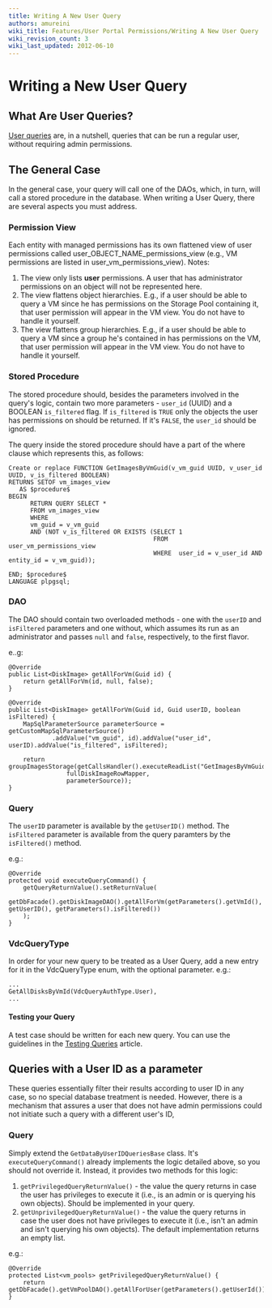 ```yaml
---
title: Writing A New User Query
authors: amureini
wiki_title: Features/User Portal Permissions/Writing A New User Query
wiki_revision_count: 3
wiki_last_updated: 2012-06-10
---
```


# Writing a New User Query

## What Are User Queries?

[User queries](/develop/release-management/features/infra/user-portal-permissions/) are, in a nutshell, queries that can be run a regular user, without requiring admin permissions.

## The General Case

In the general case, your query will call one of the DAOs, which, in turn, will call a stored procedure in the database. When writing a User Query, there are several aspects you must address.

### Permission View

Each entity with managed permissions has its own flattened view of user permissions called user_OBJECT_NAME_permissions_view (e.g., VM permissions are listed in user_vm_permissions_view). Notes:

1.  The view only lists **user** permissions. A user that has administrator permissions on an object will not be represented here.
2.  The view flattens object hierarchies. E.g., if a user should be able to query a VM since he has permissions on the Storage Pool containing it, that user permission will appear in the VM view. You do not have to handle it yourself.
3.  The view flattens group hierarchies. E.g., if a user should be able to query a VM since a group he's contained in has permissions on the VM, that user permission will appear in the VM view. You do not have to handle it yourself.

### Stored Procedure

The stored procedure should, besides the parameters involved in the query's logic, contain two more parameters - `user_id` (UUID) and a BOOLEAN `is_filtered` flag. If `is_filtered` is `TRUE` only the objects the user has permissions on should be returned. If it's `FALSE`, the `user_id` should be ignored.

The query inside the stored procedure should have a part of the where clause which represents this, as follows:

    Create or replace FUNCTION GetImagesByVmGuid(v_vm_guid UUID, v_user_id UUID, v_is_filtered BOOLEAN)
    RETURNS SETOF vm_images_view
       AS $procedure$
    BEGIN
          RETURN QUERY SELECT *
          FROM vm_images_view
          WHERE
          vm_guid = v_vm_guid
          AND (NOT v_is_filtered OR EXISTS (SELECT 1
                                            FROM   user_vm_permissions_view
                                            WHERE  user_id = v_user_id AND entity_id = v_vm_guid));

    END; $procedure$
    LANGUAGE plpgsql;

### DAO

The DAO should contain two overloaded methods - one with the `userID` and `isFiltered` parameters and one without, which assumes its run as an administrator and passes `null` and `false`, respectively, to the first flavor.

e..g:

    @Override
    public List<DiskImage> getAllForVm(Guid id) {
        return getAllForVm(id, null, false);
    }

    @Override
    public List<DiskImage> getAllForVm(Guid id, Guid userID, boolean isFiltered) {
        MapSqlParameterSource parameterSource = getCustomMapSqlParameterSource()
                .addValue("vm_guid", id).addValue("user_id", userID).addValue("is_filtered", isFiltered);

        return groupImagesStorage(getCallsHandler().executeReadList("GetImagesByVmGuid",
                    fullDiskImageRowMapper,
                    parameterSource));
    }

### Query

The `userID` parameter is available by the `getUserID()` method. The `isFiltered` parameter is available from the query paramters by the `isFiltered()` method.

e.g.:

    @Override
    protected void executeQueryCommand() {
        getQueryReturnValue().setReturnValue(
            getDbFacade().getDiskImageDAO().getAllForVm(getParameters().getVmId(), getUserID(), getParameters().isFiltered())
        );
    }

### VdcQueryType

In order for your new query to be treated as a User Query, add a new entry for it in the VdcQueryType enum, with the optional parameter. e.g.:

    ...
    GetAllDisksByVmId(VdcQueryAuthType.User),
    ...

#### Testing your Query

A test case should be written for each new query. You can use the guidelines in the [Testing Queries](/develop/dev-process/unit-testing-utilities/testing-queries/) article.

## Queries with a User ID as a parameter

These queries essentially filter their results according to user ID in any case, so no special database treatment is needed. However, there is a mechanism that assures a user that does not have admin permissions could not initiate such a query with a different user's ID,

### Query

Simply extend the `GetDataByUserIDQueriesBase` class. It's `executeQueryCommand()` already implements the logic detailed above, so you should not override it. Instead, it provides two methods for this logic:

1.  `getPrivilegedQueryReturnValue()` - the value the query returns in case the user has privileges to execute it (i.e., is an admin or is querying his own objects). Should be implemented in your query.
2.  `getUnprivilegedQueryReturnValue()` - the value the query returns in case the user does not have privileges to execute it (i.e., isn't an admin and isn't querying his own objects). The default implementation returns an empty list.

e.g.:

    @Override
    protected List<vm_pools> getPrivilegedQueryReturnValue() {
        return getDbFacade().getVmPoolDAO().getAllForUser(getParameters().getUserId());
    }
